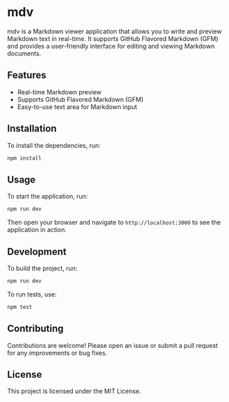 # mdv

mdv is a Markdown viewer application that allows you to write and preview Markdown text in real-time. It supports GitHub Flavored Markdown (GFM) and provides a user-friendly interface for editing and viewing Markdown documents.

## Features

- Real-time Markdown preview
- Supports GitHub Flavored Markdown (GFM)
- Easy-to-use text area for Markdown input

## Installation

To install the dependencies, run:

```bash
npm install
```

## Usage

To start the application, run:

```bash
npm run dev
```

Then open your browser and navigate to `http://localhost:3000` to see the application in action.

## Development

To build the project, run:

```bash
npm run dev
```

To run tests, use:

```bash
npm test
```

## Contributing

Contributions are welcome! Please open an issue or submit a pull request for any improvements or bug fixes.

## License

This project is licensed under the MIT License.
